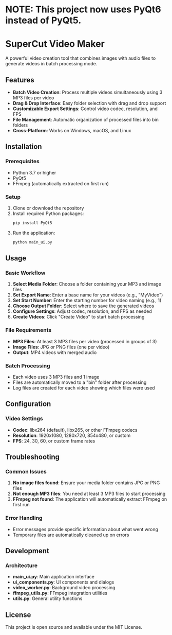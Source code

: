 # NOTE: This project now uses PyQt6 instead of PyQt5.

# SuperCut Video Maker

A powerful video creation tool that combines images with audio files to generate videos in batch processing mode.

## Features

- **Batch Video Creation**: Process multiple videos simultaneously using 3 MP3 files per video
- **Drag & Drop Interface**: Easy folder selection with drag and drop support
- **Customizable Export Settings**: Control video codec, resolution, and FPS
- **File Management**: Automatic organization of processed files into bin folders
- **Cross-Platform**: Works on Windows, macOS, and Linux

## Installation

### Prerequisites
- Python 3.7 or higher
- PyQt5
- FFmpeg (automatically extracted on first run)

### Setup
1. Clone or download the repository
2. Install required Python packages:
   ```bash
   pip install PyQt5
   ```
3. Run the application:
   ```bash
   python main_ui.py
   ```

## Usage

### Basic Workflow
1. **Select Media Folder**: Choose a folder containing your MP3 and image files
2. **Set Export Name**: Enter a base name for your videos (e.g., "MyVideo")
3. **Set Start Number**: Enter the starting number for video naming (e.g., 1)
4. **Choose Output Folder**: Select where to save the generated videos
5. **Configure Settings**: Adjust codec, resolution, and FPS as needed
6. **Create Videos**: Click "Create Video" to start batch processing

### File Requirements
- **MP3 Files**: At least 3 MP3 files per video (processed in groups of 3)
- **Image Files**: JPG or PNG files (one per video)
- **Output**: MP4 videos with merged audio

### Batch Processing
- Each video uses 3 MP3 files and 1 image
- Files are automatically moved to a "bin" folder after processing
- Log files are created for each video showing which files were used

## Configuration

### Video Settings
- **Codec**: libx264 (default), libx265, or other FFmpeg codecs
- **Resolution**: 1920x1080, 1280x720, 854x480, or custom
- **FPS**: 24, 30, 60, or custom frame rates

## Troubleshooting

### Common Issues
1. **No image files found**: Ensure your media folder contains JPG or PNG files
2. **Not enough MP3 files**: You need at least 3 MP3 files to start processing
3. **FFmpeg not found**: The application will automatically extract FFmpeg on first run

### Error Handling
- Error messages provide specific information about what went wrong
- Temporary files are automatically cleaned up on errors

## Development

### Architecture
- **main_ui.py**: Main application interface
- **ui_components.py**: UI components and dialogs
- **video_worker.py**: Background video processing
- **ffmpeg_utils.py**: FFmpeg integration utilities
- **utils.py**: General utility functions

## License

This project is open source and available under the MIT License. 